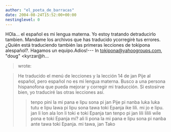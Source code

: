 ```yaml
---
author: "el_poeta_de_barracas"
date: 2004-08-24T15:52:00+00:00
nestinglevel: 0
---
```

HOla... el español es mi lengua materna. Yo estoy tratando detraducirlo tambien. Mandame los archivos que has traducido ycorregirè tus errores.¿Quién está traduciendo también las primeras lecciones de tokipona alespañol?. Hagamos un equipo.Adios!---
 In [tokipona@yahoogroups.com](mailto://tokipona@yahoogroups.com), "doug" <kyrzar@h...
> wrote:

> He traducido el menú de lecciones y la lección 14 de jan Pije al
> español, pero español no es mi lengua materna. Busco a una persona
> hispanofona que pueda mejorar y corregir mi traducción. Si estosirve
> bien, yo traduciré las otras lecciones así.
>> tenpo pini la mi pana e lipu sona pi jan Pije pi nanba luka luka tutu
> e lipu lawa pi lipu sona tawa toki Epanja ike lili. mi jo e lipu.
> jan li lon ala lon li toki e toki Epanja tan tenpo pi jan lili lilili
> wile pona e toki Epanja mi? ali li pona la mi pana e lipu sona pi
> nanba ante tawa toki Epanja.
>> mi tawa,
> jan Tako